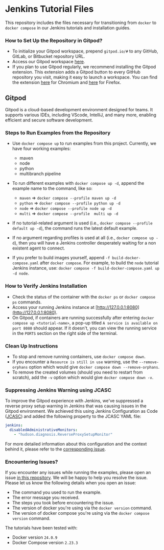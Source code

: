 # Jenkins Tutorial Files

This repository includes the files necessary for transitioning from `docker` to `docker compose` in our Jenkins tutorials and installation guides.

### How to Set Up the Repository in Gitpod?

- To initialize your Gitpod workspace, prepend `gitpod.io/#` to any GitHub, GitLab, or Bitbucket repository URL.
- Access our Gitpod workspace [here](https://gitpod.io/#https://github.com/jenkins-docs/quickstart-tutorials).
- If you plan to use Gitpod regularly, we recommend installing the Gitpod extension. This extension adds a Gitpod button to every GitHub repository you visit, making it easy to launch a workspace. You can find the extension [here](https://chrome.google.com/webstore/detail/gitpod-online-ide/dodmmooeoklaejobgleioelladacbeki) for Chromium and [here](https://addons.mozilla.org/firefox/addon/gitpod/) for Firefox.

## Gitpod

Gitpod is a cloud-based development environment designed for teams. It supports various IDEs, including VScode, IntelliJ, and many more, enabling efficient and secure software development.

### Steps to Run Examples from the Repository

- Use `docker compose up` to run examples from this project. Currently, we have four working examples:
    - maven
    - node
    - python
    - multibranch pipeline

- To run different examples with `docker compose up -d`, append the example name to the command, like so:
    - `maven` => `docker compose --profile maven up -d`
    - `python` => `docker compose --profile python up -d`
    - `node` => `docker compose --profile node up -d`
    - `multi` => `docker compose --profile  multi up -d`

- If no tutorial-related argument is used (i.e., `docker compose --profile default up -d`), the command runs the latest default example.
- If no argument regarding profiles is used at all (i.e., `docker compose up -d`), then you will have a Jenkins controller desperately waiting for a non existent agent to connect.

- If you prefer to build images yourself, append `-f build-docker-compose.yaml` after `docker compose`. For example, to build the `node` tutorial Jenkins instance, use: `docker compose -f build-docker-compose.yaml up -d node`.

### How to Verify Jenkins Installation

- Check the status of the container with the `docker ps` or `docker compose ps` commands.
- Access your running Jenkins instance at [http://127.0.0.1:8080](http://127.0.0.1:8080).
- On Gitpod, if containers are running successfully after entering `docker compose up <tutorial-name>`, a pop-up titled `A service is available on port 8080` should appear. If it doesn't, you can view the running service in the `PORTS` section on the right side of the terminal.

### Clean Up Instructions

- To stop and remove running containers, use `docker compose down`.
- If you encounter a `Resource is still in use` warning, use the `--remove-orphans` option which would give `docker compose down --remove-orphans`.
- To remove the created volumes (should you need to restart from scratch), add the `-v` option which would give `docker compose down -v`.

### Suppressing Jenkins Warning using JCASC

To improve the Gitpod experience with Jenkins, we've suppressed a reverse proxy setup warning in Jenkins that was causing issues in the Gitpod environment. We achieved this using Jenkins Configuration as Code ([JCASC](https://www.jenkins.io/projects/jcasc/)) and added the following property to the JCASC YAML file:

```yaml
jenkins:
  disabledAdministrativeMonitors:
    - "hudson.diagnosis.ReverseProxySetupMonitor"
```

For more detailed information about this configuration and the context behind it, please refer to the [corresponding issue](https://github.com/ash-sxn/GSoC-2023-docker-based-quickstart/issues/61).

### Encountering Issues?

If you encounter any issues while running the examples, please open an issue [in this repository](https://github.com/jenkins-docs/quickstart-tutorials/issues/new/choose).
We will be happy to help you resolve the issue.
Please let us know the following details when you open an issue:
- The command you used to run the example.
- The error message you received.
- The steps you took before encountering the issue.
- The version of docker you're using via the `docker version` command.
- The version of docker compose you're using via the `docker compose version` command.

The tutorials have been tested with:
- Docker version `24.0.9`
- Docker Compose version `2.23.3`
